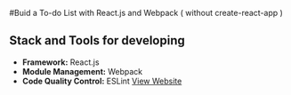 #Buid a To-do List with React.js and Webpack ( without create-react-app )

## Stack and Tools for developing
* **Framework:** React.js
* **Module Management:** Webpack
* **Code Quality Control:** ESLint
[View Website](https://maureensayshi.github.io/To-do-List-for-React.js-Practice/dist/index.html)
